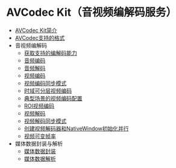 # AVCodec Kit（音视频编解码服务）

<!--Kit: AVCodec Kit-->
<!--Subsystem: Multimedia-->
<!--Owner: @zhanghongran; @mr-chencxy-->
<!--Designer: @dpy2650--->
<!--Tester: @cyakee; @baotianhao-->

- [AVCodec Kit简介](avcodec-kit-intro.md)
- [AVCodec支持的格式](avcodec-support-formats.md)
- 音视频编解码<!--audio-video-codec-->
  - [获取支持的编解码能力](obtain-supported-codecs.md)
  - [音频编码](audio-encoding.md)
  - [音频解码](audio-decoding.md)
  - [视频编码](video-encoding.md)
  - [视频编码同步模式](synchronous-video-encoding.md)
  - [时域可分层视频编码](video-encoding-temporal-scalability.md)
  - [典型场景的视频编码配置](video-encoding-configuration-typical-scenarios.md)
  - [ROI视频编码](video-encoding-ROI.md)
  - [视频解码](video-decoding.md)
  - [视频解码同步模式](synchronous-video-decoding.md)
  - [创建视频解码器和NativeWindow初始化并行](parallel-decoding-nativeWindow.md)
  - [视频可变帧率](video-variable-refreshrate.md)
- 媒体数据封装与解析<!--file-muxing-demuxing-->
  - [媒体数据封装](audio-video-muxer.md)
  - [媒体数据解析](audio-video-demuxer.md)
